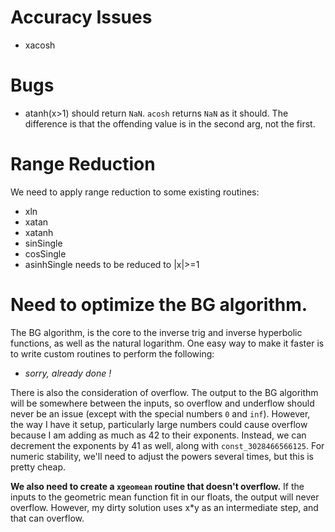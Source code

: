 # Accuracy Issues
* xacosh

# Bugs
* atanh(x>1) should return `NaN`. `acosh` returns `NaN` as it should. The difference is that the offending value is in the second arg, not the first.

# Range Reduction
We need to apply range reduction to some existing routines:
* xln
* xatan
* xatanh
* sinSingle
* cosSingle
* asinhSingle needs to be reduced to |x|>=1

# Need to optimize the BG algorithm.
The BG algorithm, is the core to the inverse trig and inverse hyperbolic functions, as well as the natural logarithm. One easy way to make it faster is to write custom routines to perform the following:

* *sorry, already done !*

There is also the consideration of overflow. The output to the BG algorithm will be somewhere between the inputs, so overflow and underflow should never be an issue (except with the special numbers `0` and `inf`). However, the way I have it setup, particularly large numbers could cause overflow because I am adding as much as 42 to their exponents. Instead, we can decrement the exponents by 41 as well, along with `const_3028466566125`. For numeric stability, we'll need to adjust the powers several times, but this is pretty cheap.

**We also need to create a `xgeomean` routine that doesn't overflow.** If the inputs to the geometric mean function fit in our floats, the output will never overflow. However, my dirty solution uses x*y as an intermediate step, and that can overflow.
